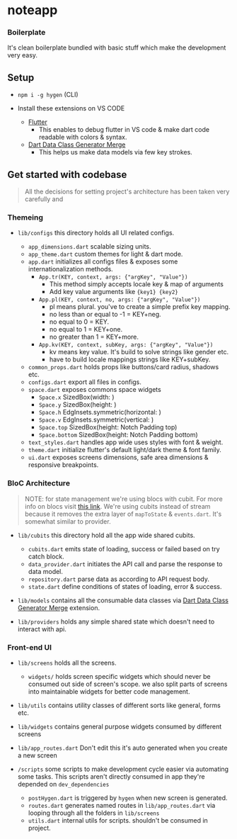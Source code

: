 # noteapp

### Boilerplate

It's clean boilerplate bundled with basic stuff which make the development very easy.

## Setup

- `npm i -g hygen` (CLI)
- Install these extensions on VS CODE

  - [Flutter](https://marketplace.visualstudio.com/items?itemName=Dart-Code.flutter)
    - This enables to debug flutter in VS code & make dart code readable with colors & syntax.
  - [Dart Data Class Generator Merge](https://marketplace.visualstudio.com/items?itemName=hzgood.dart-data-class-generator)
    - This helps us make data models via few key strokes.


## Get started with codebase

> All the decisions for setting project's architecture has been taken very carefully and

### Themeing
- `lib/configs` this directory holds all UI related configs.

  - `app_dimensions.dart` scalable sizing units.
  - `app_theme.dart` custom themes for light & dart mode.
  - `app.dart` initializes all configs files & exposes some internationalization methods.
    - `App.tr(KEY, context, args: {"argKey", "Value"})`
      - This method simply accepts locale key & map of arguments
      - Add key value arguments like `{key1} {key2}`
    - `App.pl(KEY, context, no, args: {"argKey", "Value"})`
      - pl means plural. you've to create a simple prefix key mapping.
      - no less than or equal to -1 = KEY+neg.
      - no equal to 0 = KEY.
      - no equal to 1 = KEY+one.
      - no greater than 1 = KEY+more.
    - `App.kv(KEY, context, subKey, args: {"argKey", "Value"})`
      - kv means key value. It's build to solve strings like gender etc.
      - have to build locale mappings strings like KEY+subKey.
  - `common_props.dart` holds props like buttons/card radius, shadows etc.
  - `configs.dart` export all files in configs.
  - `space.dart` exposes commons space widgets
    - `Space.x` SizedBox(width: )
    - `Space.y` SizedBox(height: )
    - `Space.h` EdgInsets.symmetric(horizontal: )
    - `Space.v` EdgInsets.symmetric(vertical: )
    - `Space.top` SizedBox(height: Notch Padding top)
    - `Space.bottom` SizedBox(height: Notch Padding bottom)
  - `text_styles.dart` handles app wide uses styles with font & weight.
  - `theme.dart` initialize flutter's default light/dark theme & font family.
  - `ui.dart` exposes screens dimensions, safe area dimensions & responsive breakpoints.

### BloC Architecture

> NOTE: for state management we're using blocs with cubit. For more info on blocs visit [this link](https://pub.dev/packages/flutter_bloc). We're using cubits instead of stream because it removes the extra layer of `mapToState` & `events.dart`. It's somewhat similar to provider.

- `lib/cubits` this directory hold all the app wide shared cubits.

  - `cubits.dart` emits state of loading, success or failed based on try catch block.
  - `data_provider.dart` initiates the API call and parse the response to data model.
  - `repository.dart` parse data as according to API request body.
  - `state.dart` define conditions of states of loading, error & success.

- `lib/models` contains all the consumable data classes via [Dart Data Class Generator Merge](https://marketplace.visualstudio.com/items?itemName=hzgood.dart-data-class-generator) extension.
- `lib/providers` holds any simple shared state which doesn't need to interact with api.


### Front-end UI

- `lib/screens` holds all the screens.
  - `widgets/` holds screen specific widgets which should never be consumed out side of screen's scope. we also split parts of screens into maintainable widgets for better code management.

- `lib/utils` contains utility classes of different sorts like general, forms etc.
- `lib/widgets` contains general purpose widgets consumed by different screens
- `lib/app_routes.dart` Don't edit this it's auto generated when you create a new screen
- `/scripts` some scripts to make development cycle easier via automating some tasks. This scripts aren't directly consumed in app they're depended on `dev_dependencies`

  - `postHygen.dart` is triggered by `hygen` when new screen is generated.
  - `routes.dart` generates named routes in `lib/app_routes.dart` via looping through all the folders in `lib/screens`
  - `utils.dart` internal utils for scripts. shouldn't be consumed in project.